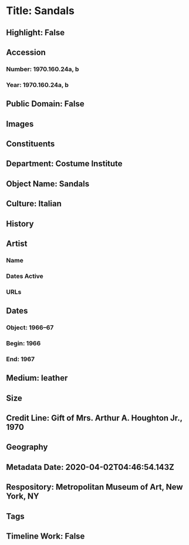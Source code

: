 # Title: Sandals
## Highlight: False
## Accession
### Number: 1970.160.24a, b
### Year: 1970.160.24a, b
## Public Domain: False
## Images
## Constituents
## Department: Costume Institute
## Object Name: Sandals
## Culture: Italian
## History
## Artist
### Name
### Dates Active
### URLs
## Dates
### Object: 1966–67
### Begin: 1966
### End: 1967
## Medium: leather
## Size
## Credit Line: Gift of Mrs. Arthur A. Houghton Jr., 1970
## Geography
## Metadata Date: 2020-04-02T04:46:54.143Z
## Respository: Metropolitan Museum of Art, New York, NY
## Tags
## Timeline Work: False